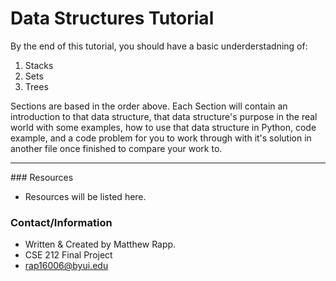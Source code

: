 # Data Structures Tutorial

By the end of this tutorial, you should have a basic underderstadning of:

1. Stacks
1. Sets
1. Trees

Sections are based in the order above. Each Section will contain an introduction to that data structure, that data structure's purpose in the real world with some examples, how to use that data structure in Python, code example, and a code problem for you to work through with it's solution in another file once finished to compare your work to.

<hr />
### Resources

- Resources will be listed here.

### Contact/Information

- Written & Created by Matthew Rapp.
- CSE 212 Final Project
- rap16006@byui.edu
